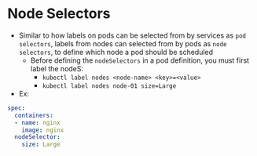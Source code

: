 <h1>Node Selectors</h1>
 
* Similar to how labels on pods can be selected from by services as `pod selectors`, labels from nodes can selected from by pods as `node selectors`, to define which node a pod should be scheduled
  - Before defining the `nodeSelectors` in a pod definition, you must first label the nodeS:
    * `kubectl label nodes <node-name> <key>=<value>`
    * `kubectl label nodes node-01 size=Large` 
* Ex:

```yml
spec:
  containers:
  - name: nginx
    image: nginx
  nodeSelector:
    size: Large
```

